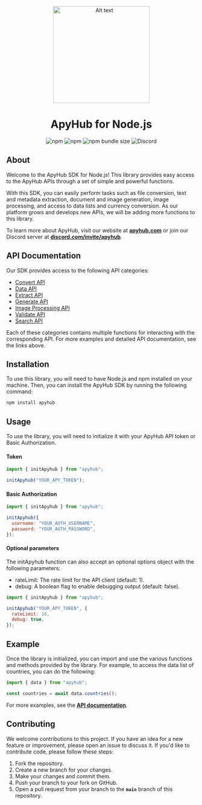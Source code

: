 <div align="center">
  <img src="https://apyhub.com/logo.svg" alt="Alt text" width="256px" height="256px">

  # ApyHub for Node.js

![npm](https://img.shields.io/npm/v/apyhub)
![npm](https://img.shields.io/npm/dt/apyhub)
![npm bundle size](https://img.shields.io/bundlephobia/min/apyhub)
![Discord](https://img.shields.io/discord/998969119657427024)
</div>

## About

Welcome to the ApyHub SDK for Node.js! This library provides easy access to the ApyHub APIs through a set of simple and powerful functions.

With this SDK, you can easily perform tasks such as file conversion, text and metadata extraction, document and image generation, image processing, and access to data lists and currency conversion. As our platform grows and develops new APIs, we will be adding more functions to this library.

To learn more about ApyHub, visit our website at **[apyhub.com](https://www.apyhub.com/)** or join our Discord server at [**discord.com/invite/apyhub**](https://discord.gg/JZagJJcw6F).

## **API Documentation**

Our SDK provides access to the following API categories:

- [Convert API](https://github.com/apyhub/apyhub.js/tree/main/docs/modules/convert.md)
- [Data API](https://github.com/apyhub/apyhub.js/tree/main/docs/modules/data.md)
- [Extract API](https://github.com/apyhub/apyhub.js/tree/main/docs/modules/extract.md)
- [Generate API](https://github.com/apyhub/apyhub.js/tree/main/docs/modules/generate.md)
- [Image Processing API](https://github.com/apyhub/apyhub.js/tree/main/docs/modules/imageProcessor.md)
- [Validate API](https://github.com/apyhub/apyhub.js/tree/main/docs/modules/validate.md)
- [Search API](https://github.com/apyhub/apyhub.js/tree/main/docs/modules/search.md)

Each of these categories contains multiple functions for interacting with the corresponding API. For more examples and detailed API documentation, see the links above.

## **Installation**

To use this library, you will need to have Node.js and npm installed on your machine. Then, you can install the ApyHub SDK by running the following command:

```bash
npm install apyhub
```

## **Usage**

To use the library, you will need to initialize it with your ApyHub API token or Basic Authorization.

#### Token

```jsx
import { initApyhub } from "apyhub";

initApyhub("YOUR_APY_TOKEN");
```

#### Basic Authorization

```jsx
import { initApyhub } from "apyhub";

initApyhub({
  username: "YOUR_AUTH_USERNAME",
  password: "YOUR_AUTH_PASSWORD",
});
```

#### Optional parameters

The initApyhub function can also accept an optional options object with the following parameters:

- rateLimit: The rate limit for the API client (default: 1).
- debug: A boolean flag to enable debugging output (default: false).

```jsx
import { initApyhub } from "apyhub";

initApyhub("YOUR_APY_TOKEN", {
  rateLimit: 10,
  debug: true,
});
```

## **Example**

Once the library is initialized, you can import and use the various functions and methods provided by the library. For example, to access the data list of countries, you can do the following:

```jsx
import { data } from "apyhub";

const countries = await data.countries();
```

For more examples, see the **[API documentation](https://github.com/apyhub/apyhub.js/tree/main/src#README.md)**.

## **Contributing**

We welcome contributions to this project. If you have an idea for a new feature or improvement, please open an issue to discuss it. If you'd like to contribute code, please follow these steps:

1. Fork the repository.
2. Create a new branch for your changes.
3. Make your changes and commit them.
4. Push your branch to your fork on GitHub.
5. Open a pull request from your branch to the **`main`** branch of this repository.
